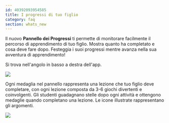 ```yaml
---
id: 40392093954585
title: I progressi di tuo figlio
category: faq
section: whats_new
---
```

Il nuovo **Pannello dei Progressi** ti permette di monitorare facilmente il percorso di apprendimento di tuo figlio. Mostra quanto ha completato e cosa deve fare dopo. Festeggia i suoi progressi mentre avanza nella sua avventura di apprendimento!

Si trova nell'angolo in basso a destra dell'app.

![](https://help.studycat.com/hc/article_attachments/40392758902553)

Ogni medaglia nel pannello rappresenta una lezione che tuo figlio deve completare, con ogni lezione composta da 3-6 giochi divertenti e coinvolgenti. Gli studenti guadagnano stelle dopo ogni attività e ottengono medaglie quando completano una lezione. Le icone illustrate rappresentano gli argomenti.

![](https://help.studycat.com/hc/article_attachments/40392758904601)
